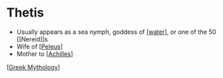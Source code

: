 # Thetis

- Usually appears as a sea nymph, goddess of [[water]], or one of the 50 [[Nereid]]s
- Wife of [[Peleus]]
- Mother to [[Achilles]]

[[Greek Mythology]]

[//begin]: # "Autogenerated link references for markdown compatibility"
[water]: water "Water"
[Peleus]: peleus "Peleus"
[Achilles]: achilles "Achilles"
[Greek Mythology]: greek-mythology "Greek Mythology"
[//end]: # "Autogenerated link references"